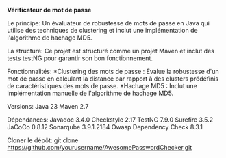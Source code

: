 **Vérificateur de mot de passe**


Le principe: 
Un évaluateur de robustesse de mots de passe en Java qui utilise des techniques de clustering et inclut une implémentation de l'algorithme de hachage MD5. 

La structure:
Ce projet est structuré comme un projet Maven et inclut des tests testNG pour garantir son bon fonctionnement.


Fonctionnalités:
*Clustering des mots de passe : Évalue la robustesse d'un mot de passe en calculant la distance par rapport à des clusters prédéfinis de caractéristiques des mots de passe.
*Hachage MD5 : Inclut une implémentation manuelle de l'algorithme de hachage MD5.

Versions:
Java 23
Maven 2.7

Dépendances:
Javadoc 3.4.0
Checkstyle 2.17
TestNG 7.9.0
Surefire 3.5.2
JaCoCo 0.8.12
Sonarqube 3.9.1.2184
Owasp Dependency Check 8.3.1

Cloner le dépôt:
git clone https://github.com/yourusername/AwesomePasswordChecker.git
